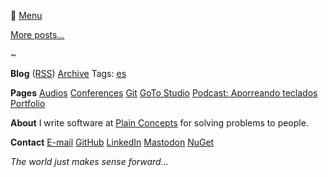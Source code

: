 🍔 <a href="" onclick="return scrollBottom();">Menu</a>

<div id="posts-latest"></div>

[More posts...](/?i=blog)

<div class="center">~</div>

**Blog**
([RSS](feed.rss))
[Archive](/?i=blog)
Tags:
[es](/?i=blog-es "Posts en español")

**Pages**
[Audios](/?i=audios)
[Conferences](/?i=conferences)
[Git](/?i=git)
[GoTo Studio](goto-studio)
[Podcast: Aporreando teclados](https://www.ivoox.com/podcast-aporreando-teclados_sq_f11142253_1.html)
[Portfolio](/?i=portfolio)

**About**
I write software at [Plain Concepts](https://www.plainconcepts.com) for solving problems to people.

**Contact**
[E-mail](mailto:MarcosCobena@outlook.com)
[GitHub](https://github.com/MarcosCobena)
[LinkedIn](https://www.linkedin.com/in/MarcosCobena)
<a rel="me" href="https://dotnet.social/@MarcosCobena">Mastodon</a>
[NuGet](https://www.nuget.org/profiles/MarcosCobena)

*<div class="center">The world just makes sense forward...</div>*
